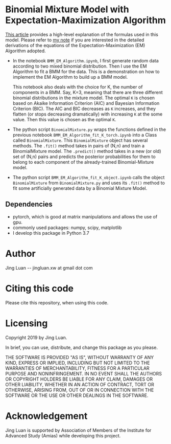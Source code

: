 # Binomial Mixture Model with Expectation-Maximization Algorithm

[This article](https://medium.com/@jingluan.xw/binomial-mixture-model-with-expectation-maximum-em-algorithm-feeaf0598b60) provides a high-level explanation of the formulas used in this model. Please refer to [my note](https://www.dropbox.com/s/fy2kq9eanhwinpr/Binomial_Mixture_Model_EL_Algorithm_Derivations%20%281%29.pdf?dl=0) if you are interested in the detailed derivations of the equations of the Expectation-Maximization (EM) Algorithm adopted.

* In the notebook `BMM_EM_Algorithm.ipynb`, I first generate random data according to two mixed binomial distribution. Then I use the EM Algorithm to fit a BMM for the data. This is a demonstration on how to implement the EM Algorithm to build up a BMM model.

  This notebook also deals with the choice for K, the number of components in a BMM. Say, K=3, meaning that there are three different binomial distributions in the mixture model. The optimal `K` is chosen based on Akaike Information Criterion (AIC) and Bayesian Information Criterion (BIC). The AIC and BIC decreases as `K` increases, and they flatten (or stops decreasing dramatically) with increasing `K` at the some value. Then this value is chosen as the optimal `K`.

* The python script `BinomialMixture.py` wraps the functions defined in the previous notebook `BMM_EM_Algorithm_fit_K_torch.ipynb` into a Class called `BinomialMixture`. This `BinomialMixture` object has several methods. The `.fit()` method takes in pairs of (N,n) and train a BinomialMixture model. The `.predict()`
method takes in a new (or old) set of (N,n) pairs and predicts the posterior probabilities for them to belong to each component of the already-trained Binomial-Mixture model.

* The python script `BMM_EM_Algorithm_fit_K_object.ipynb` calls the object `BinomialMixture` from `BinomialMixture.py`
and uses its `.fit()` method to fit some artificially generated data by a Binomial Mixture Model.

## Dependencies

* pytorch, which is good at matrix manipulations and allows the use of gpu.
* commonly used packages: numpy, scipy, matplotlib
* I develop this package in Python 3.7

# Author
Jing Luan -- jingluan.xw at gmail dot com

# Citing this code
Please cite this repository, when using this code.

# Licensing

Copyright 2019 by Jing Luan.

In brief, you can use, distribute, and change this package as you please.

THE SOFTWARE IS PROVIDED "AS IS", WITHOUT WARRANTY OF ANY KIND, EXPRESS OR IMPLIED, INCLUDING BUT NOT LIMITED TO THE WARRANTIES OF MERCHANTABILITY, FITNESS FOR A PARTICULAR PURPOSE AND NONINFRINGEMENT. IN NO EVENT SHALL THE AUTHORS OR COPYRIGHT HOLDERS BE LIABLE FOR ANY CLAIM, DAMAGES OR OTHER LIABILITY, WHETHER IN AN ACTION OF CONTRACT, TORT OR OTHERWISE, ARISING FROM, OUT OF OR IN CONNECTION WITH THE SOFTWARE OR THE USE OR OTHER DEALINGS IN THE SOFTWARE.

# Acknowledgement

Jing Luan is supported by Association of Members of the Institute for Advanced Study (Amias) while developing this project.
